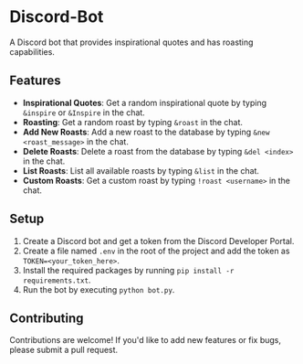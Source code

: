 # Discord-Bot

A Discord bot that provides inspirational quotes and has roasting capabilities.

## Features

- **Inspirational Quotes**: Get a random inspirational quote by typing `&inspire` or `&Inspire` in the chat.
- **Roasting**: Get a random roast by typing `&roast` in the chat.
- **Add New Roasts**: Add a new roast to the database by typing `&new <roast_message>` in the chat.
- **Delete Roasts**: Delete a roast from the database by typing `&del <index>` in the chat.
- **List Roasts**: List all available roasts by typing `&list` in the chat.
- **Custom Roasts**: Get a custom roast by typing `!roast <username>` in the chat.

## Setup

1. Create a Discord bot and get a token from the Discord Developer Portal.
2. Create a file named `.env` in the root of the project and add the token as `TOKEN=<your_token_here>`.
3. Install the required packages by running `pip install -r requirements.txt`.
4. Run the bot by executing `python bot.py`.

## Contributing

Contributions are welcome! If you'd like to add new features or fix bugs, please submit a pull request.
